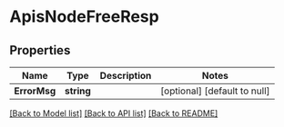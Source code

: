 # ApisNodeFreeResp

## Properties
Name | Type | Description | Notes
------------ | ------------- | ------------- | -------------
**ErrorMsg** | **string** |  | [optional] [default to null]

[[Back to Model list]](../README.md#documentation-for-models) [[Back to API list]](../README.md#documentation-for-api-endpoints) [[Back to README]](../README.md)

